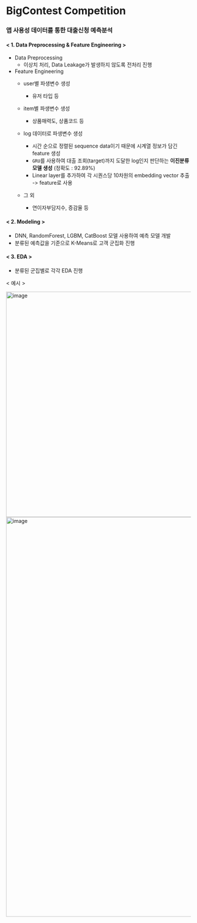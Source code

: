 # BigContest Competition

### 앱 사용성 데이터를 통한 대출신청 예측분석  
#### < 1. Data Preprocessing & Feature Engineering >
* Data Preprocessing
  * 이상치 처리, Data Leakage가 발생하지 않도록 전처리 진행  
* Feature Engineering
  * user별 파생변수 생성
    * 유저 타입 등

  * item별 파생변수 생성  
    * 상품매력도, 상품코드 등

  * log 데이터로 파생변수 생성
    * 시간 순으로 정렬된 sequence data이기 때문에 시계열 정보가 담긴 feature 생성
    * `GRU`를 사용하여 대출 조회(target)까지 도달한 log인지 판단하는 __이진분류 모델 생성__ (정확도 : 92.89%)
    * Linear layer를 추가하여 각 시퀀스당 10차원의 embedding vector 추출 -> feature로 사용

  * 그 외
    * 연이자부담지수, 증감율 등

#### < 2. Modeling >
* DNN, RandomForest, LGBM, CatBoost 모델 사용하여 예측 모델 개발
* 분류된 예측값을 기준으로 K-Means로 고객 군집화 진행

#### < 3. EDA >
* 분류된 군집별로 각각 EDA 진행

< 예시 >

<img width="613" alt="image" src="https://user-images.githubusercontent.com/87609200/215314811-11c3bbfa-cc52-406e-9bbb-399d91f226eb.png">

<img width="1087" alt="image" src="https://user-images.githubusercontent.com/87609200/215314829-55284ebb-a82b-4e30-af02-561f36b7cafe.png">


